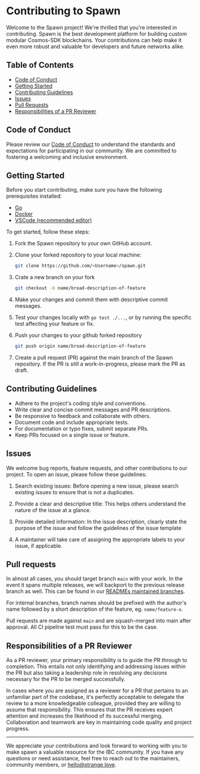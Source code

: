 # Contributing to Spawn

Welcome to the Spawn project! We're thrilled that you're interested in contributing. Spawn is the best development platform for building custom modular Cosmos-SDK blockchains. Your contributions can help make it even more robust and valuable for developers and future networks alike.

## Table of Contents

- [Code of Conduct](#code-of-conduct)
- [Getting Started](#getting-started)
- [Contributing Guidelines](#contributing-guidelines)
- [Issues](#issues)
- [Pull Requests](#pull-requests)
- [Responsibilities of a PR Reviewer](#responsibilities-of-a-pr-reviewer)

## Code of Conduct

Please review our [Code of Conduct](./CODE_OF_CONDUCT.md) to understand the standards and expectations for participating in our community. We are committed to fostering a welcoming and inclusive environment.

## Getting Started

Before you start contributing, make sure you have the following prerequisites installed:

- [Go](https://golang.org/dl/)
- [Docker](https://www.docker.com/get-started)
- [VSCode (recommended editor)](https://code.visualstudio.com/)

To get started, follow these steps:

1. Fork the Spawn repository to your own GitHub account.

2. Clone your forked repository to your local machine:

   ```sh
   git clone https://github.com/<Username>/spawn.git
   ```

3. Crate a new branch on your fork

    ```sh
    git checkout -b name/broad-description-of-feature
    ```

4. Make your changes and commit them with descriptive commit messages.

5. Test your changes locally with `go test ./...`, or by running the specific test affecting your feature or fix.

6. Push your changes to your github forked repository

    ```sh
    git push origin name/broad-description-of-feature
    ```

7. Create a pull request (PR) against the main branch of the Spawn repository. If the PR is still a work-in-progress, please mark the PR as draft.

## Contributing Guidelines

- Adhere to the project's coding style and conventions.
- Write clear and concise commit messages and PR descriptions.
- Be responsive to feedback and collaborate with others.
- Document code and include appropriate tests.
- For documentation or typo fixes, submit separate PRs.
- Keep PRs focused on a single issue or feature.

## Issues

We welcome bug reports, feature requests, and other contributions to our project. To open an issue, please follow these guidelines:

1) Search existing issues: Before opening a new issue, please search existing issues to ensure that is not a duplicates.

2) Provide a clear and descriptive title: This helps others understand the nature of the issue at a glance.

3) Provide detailed information: In the issue description, clearly state the purpose of the issue and follow the guidelines of the issue template

4) A maintainer will take care of assigning the appropriate labels to your issue, if applicable.

## Pull requests

In almost all cases, you should target branch `main` with your work. In the event it spans multiple releases, we will backport to the previous release branch as well. This can be found in our [READMEs maintained branches](./README.md#maintained-branches).

For internal branches, branch names should be prefixed with the author's name followed by a short description of the feature, eg. `name/feature-x`.

Pull requests are made against `main` and are squash-merged into main after approval. All CI pipeline test must pass for this to be the case.

## Responsibilities of a PR Reviewer

As a PR reviewer, your primary responsibility is to guide the PR through to completion. This entails not only identifying and addressing issues within the PR but also taking a leadership role in resolving any decisions necessary for the PR to be merged successfully.

In cases where you are assigned as a reviewer for a PR that pertains to an unfamiliar part of the codebase, it's perfectly acceptable to delegate the review to a more knowledgeable colleague, provided they are willing to assume that responsibility. This ensures that the PR receives expert attention and increases the likelihood of its successful merging. Collaboration and teamwork are key in maintaining code quality and project progress.

---

We appreciate your contributions and look forward to working with you to make spawn a valuable resource for the IBC community. If you have any questions or need assistance, feel free to reach out to the maintainers, community members, or <hello@strange.love>.
